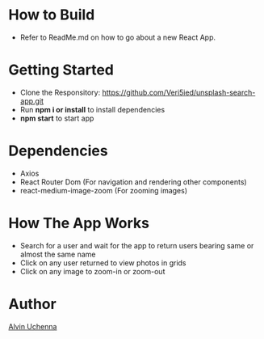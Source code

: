 # How to Build
- Refer to ReadMe.md on how to go about a new React App.

# Getting Started

- Clone the Responsitory: https://github.com/Veri5ied/unsplash-search-app.git
- Run <b>npm i or install</b> to install dependencies
- <b>npm start</b> to start app

# Dependencies

- Axios
- React Router Dom (For navigation and rendering other components)
- react-medium-image-zoom (For zooming images)

# How The App Works

- Search for a user and wait for the app to return users bearing same or almost the same name
- Click on any user returned to view photos in grids
- Click on any image to zoom-in or zoom-out
# Author

[Alvin Uchenna](https://twitter.com/Veri5ied)
